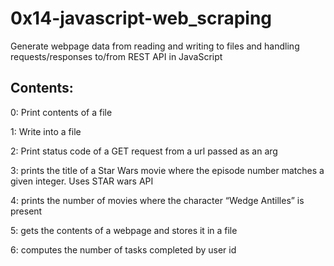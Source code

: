 # 0x14-javascript-web_scraping
Generate webpage data from reading and writing to files and handling
requests/responses to/from REST API in JavaScript

## Contents:
0: Print contents of a file

1: Write into a file

2: Print status code of a GET request from a url passed as an arg

3: prints the title of a Star Wars movie where the episode number matches a given integer. Uses STAR wars API

4: prints the number of movies where the character “Wedge Antilles” is present

5: gets the contents of a webpage and stores it in a file

6: computes the number of tasks completed by user id

